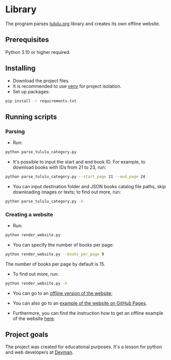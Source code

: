 # Library

The program parses [tululu.org](https://tululu.org/) library and creates its own offline website.

## Prerequisites

Python 3.10 or higher required.

## Installing

- Download the project files.
- It is recommended to use [venv](https://docs.python.org/3/library/venv.html?highlight=venv#module-venv) for project isolation.
- Set up packages:

```bash
pip install -r requirements.txt
```

## Running scripts

### Parsing

- Run:

```bash
python parse_tululu_category.py
```

- It's possible to input the start and end book ID.
For example, to download books with IDs from 21 to 23, run:

```bash
python parse_tululu_category.py --start_page 21 --end_page 24
```

- You can input destination folder and JSON books catalog file paths,
skip downloading images or texts; to find out more, run:

```bash
python parse_tululu_category.py -h
```

### Creating a website

- Run:

```bash
python render_website.py
```

- You can specify the number of books per page:

```bash
python render_website.py --books_per_page 9
```

The number of books per page by default is 15.

- To find out more, run:

```bash
python render_website.py -h
```

- You can go to an [offline version of the website](http://127.0.0.1:5500/);

- You can also go to an [example of the website on GitHub Pages](https://yefimkorshever.github.io/d_04_05_site/).

- Furthermore, you can find the instruction how to get an offline example of the website [here](https://github.com/yefimkorshever/d_04_05_site).

## Project goals

The project was created for educational purposes.
It's a lesson for python and web developers at [Devman](https://dvmn.org).
